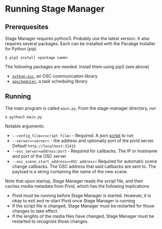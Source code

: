 # Running Stage Manager

## Prerequesites

Stage Manager requires python3.  Probably use the latest version.  It also requires several packages. Each can be installed with the Pacakge Installer for Python (pip)
```
$ pip3 install <package name>
```

The following packages are needed. Install them using pip3 (see above)

* [`python-osc`](https://python-osc.readthedocs.io/en/latest/), an OSC communication library
* [`apscheduler`](https://apscheduler.readthedocs.io/en/3.x/index.html), a task scheduling library

## Running

The main program is called `main.py`. From the stage-manager directory, run

```
$ python3 main.py
```

Notable arguments:
* `--config_file=«script file»` - Required.  A json [script](scripts.md) to run
* `--server=«server»` - the address and optionally port of the pivid server. Default `http://localhost:31415`
* `--osc_server=address:port` - Required for callbacks. The IP or hostname and port of the OSC server
* `--osc_scene_start_address=«OSC address»` Required for automatic scene change callbacks. The OSC address that said callbacks are sent to. The payload is a string containing the name of the new scene.

Note that upon startup, Stage Manager reads the script file, and then caches media metadata from Pivid, which has the following implications
* Pivid must be running before Stage Manager is started.  However, it is okay to exit and re-start Pivid once Stage Manager is running
* If the script file is changed, Stage Manager must be restarted for those changes to take effect.
* If the lenghts of the media files have changed, Stage Manager must be restarted to recognize those changes.
